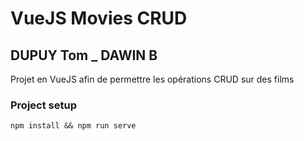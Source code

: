 #  VueJS Movies CRUD
## DUPUY Tom _ DAWIN B

Projet en VueJS afin de permettre les opérations CRUD sur des films

### Project setup
```
npm install && npm run serve
```
